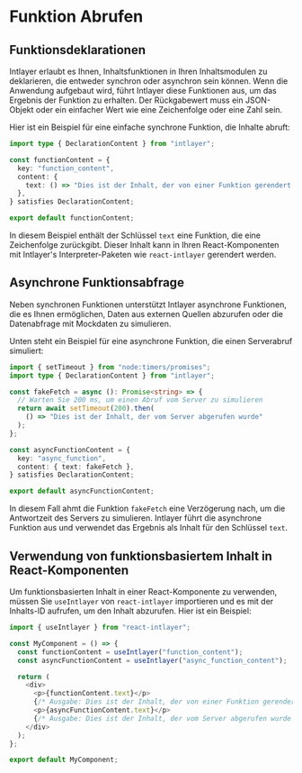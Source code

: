 # Funktion Abrufen

## Funktionsdeklarationen

Intlayer erlaubt es Ihnen, Inhaltsfunktionen in Ihren Inhaltsmodulen zu deklarieren, die entweder synchron oder asynchron sein können. Wenn die Anwendung aufgebaut wird, führt Intlayer diese Funktionen aus, um das Ergebnis der Funktion zu erhalten. Der Rückgabewert muss ein JSON-Objekt oder ein einfacher Wert wie eine Zeichenfolge oder eine Zahl sein.

Hier ist ein Beispiel für eine einfache synchrone Funktion, die Inhalte abruft:

```typescript
import type { DeclarationContent } from "intlayer";

const functionContent = {
  key: "function_content",
  content: {
    text: () => "Dies ist der Inhalt, der von einer Funktion gerendert wird",
  },
} satisfies DeclarationContent;

export default functionContent;
```

In diesem Beispiel enthält der Schlüssel `text` eine Funktion, die eine Zeichenfolge zurückgibt. Dieser Inhalt kann in Ihren React-Komponenten mit Intlayer's Interpreter-Paketen wie `react-intlayer` gerendert werden.

## Asynchrone Funktionsabfrage

Neben synchronen Funktionen unterstützt Intlayer asynchrone Funktionen, die es Ihnen ermöglichen, Daten aus externen Quellen abzurufen oder die Datenabfrage mit Mockdaten zu simulieren.

Unten steht ein Beispiel für eine asynchrone Funktion, die einen Serverabruf simuliert:

```typescript
import { setTimeout } from "node:timers/promises";
import type { DeclarationContent } from "intlayer";

const fakeFetch = async (): Promise<string> => {
  // Warten Sie 200 ms, um einen Abruf vom Server zu simulieren
  return await setTimeout(200).then(
    () => "Dies ist der Inhalt, der vom Server abgerufen wurde"
  );
};

const asyncFunctionContent = {
  key: "async_function",
  content: { text: fakeFetch },
} satisfies DeclarationContent;

export default asyncFunctionContent;
```

In diesem Fall ahmt die Funktion `fakeFetch` eine Verzögerung nach, um die Antwortzeit des Servers zu simulieren. Intlayer führt die asynchrone Funktion aus und verwendet das Ergebnis als Inhalt für den Schlüssel `text`.

## Verwendung von funktionsbasiertem Inhalt in React-Komponenten

Um funktionsbasierten Inhalt in einer React-Komponente zu verwenden, müssen Sie `useIntlayer` von `react-intlayer` importieren und es mit der Inhalts-ID aufrufen, um den Inhalt abzurufen. Hier ist ein Beispiel:

```javascript
import { useIntlayer } from "react-intlayer";

const MyComponent = () => {
  const functionContent = useIntlayer("function_content");
  const asyncFunctionContent = useIntlayer("async_function_content");

  return (
    <div>
      <p>{functionContent.text}</p>
      {/* Ausgabe: Dies ist der Inhalt, der von einer Funktion gerendert wird */}
      <p>{asyncFunctionContent.text}</p>
      {/* Ausgabe: Dies ist der Inhalt, der vom Server abgerufen wurde */}
    </div>
  );
};

export default MyComponent;
```
